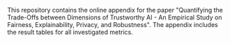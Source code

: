 This repository contains the online appendix for the paper "Quantifying the Trade-Offs between Dimensions of Trustworthy AI - An Empirical Study on Fairness, Explainability, Privacy, and Robustness".
The appendix includes the result tables for all investigated metrics.